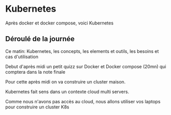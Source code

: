 # Kubernetes

Après docker et docker compose, voici Kubernetes

## Déroulé de la journée

Ce matin: Kubernetes, les concepts, les elements et outils, les besoins et cas d'utilisation

Debut d'après midi un petit quizz sur Docker et Docker compose (20mn) qui comptera dans la note finale

Pour cette après midi on va construire un cluster maison.

Kubernetes fait sens dans un contexte cloud multi servers.

Comme nous n'avons pas accès au cloud, nous allons utiliser vos laptops pour construire un cluster K8s



